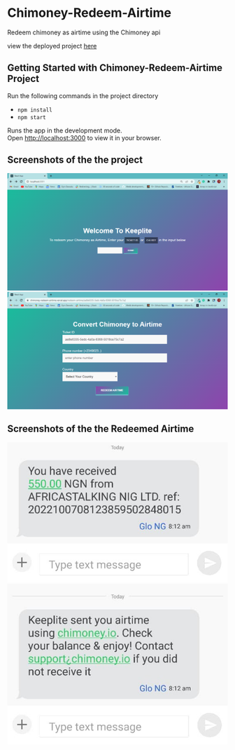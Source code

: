 # Chimoney-Redeem-Airtime
Redeem chimoney as airtime using the Chimoney api

view the deployed project [here](https://chimoney-redeem-airtime.vercel.app/)

## Getting Started with Chimoney-Redeem-Airtime Project
Run the following commands in the project directory

- `npm install`
- `npm start`


Runs the app in the development mode.\
Open [http://localhost:3000](http://localhost:3000) to view it in your browser.


## Screenshots of the the project
<img src="assets/screenshot-1.PNG" alt="screenshot" title="screenshot">

<img src="assets/screenshot-2.PNG" alt="screenshot" title="screenshot">

## Screenshots of the the Redeemed Airtime
<img src="assets/text-msg.jpg" alt="text-message" title="text-message">
<img src="assets/text-msg-2.jpg" alt="text-message" title="text-message">





